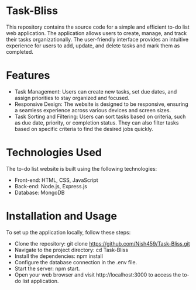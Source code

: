 # Task-Bliss
This repository contains the source code for a simple and efficient to-do list web application. The application allows users to create, manage, and track their tasks organizationally. The user-friendly interface provides an intuitive experience for users to add, update, and delete tasks and mark them as completed.
# Features
* Task Management: Users can create new tasks, set due dates, and assign priorities to stay organized and focused.
* Responsive Design: The website is designed to be responsive, ensuring a seamless experience across various devices and screen sizes.
* Task Sorting and Filtering: Users can sort tasks based on criteria, such as due date, priority, or completion status. They can also filter tasks based on specific criteria to find the desired jobs quickly.

# Technologies Used
The to-do list website is built using the following technologies:

* Front-end: HTML, CSS, JavaScript
* Back-end: Node.js, Express.js
* Database: MongoDB 

# Installation and Usage
To set up the application locally, follow these steps:

* Clone the repository: git clone https://github.com/Nish459/Task-Bliss.git
* Navigate to the project directory: cd Task-Bliss
* Install the dependencies: npm install
* Configure the database connection in the .env file.
* Start the server: npm start.
* Open your web browser and visit http://localhost:3000 to access the to-do list application.

